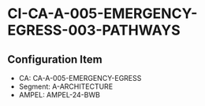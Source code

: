 # CI-CA-A-005-EMERGENCY-EGRESS-003-PATHWAYS

## Configuration Item
- CA: CA-A-005-EMERGENCY-EGRESS
- Segment: A-ARCHITECTURE
- AMPEL: AMPEL-24-BWB
